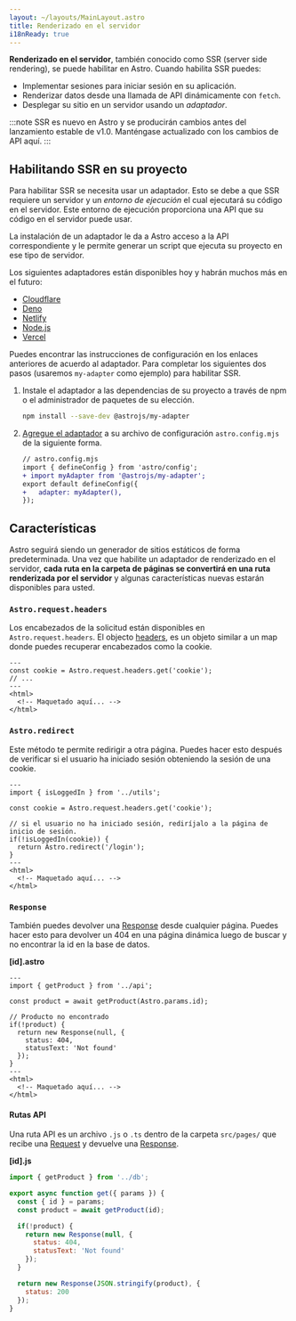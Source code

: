 ```yaml
---
layout: ~/layouts/MainLayout.astro
title: Renderizado en el servidor
i18nReady: true
---
```


**Renderizado en el servidor**, también conocido como SSR (server side rendering), se puede habilitar en Astro. Cuando habilita SSR puedes:

- Implementar sesiones para iniciar sesión en su aplicación.
- Renderizar datos desde una llamada de API dinámicamente con `fetch`.
- Desplegar su sitio en un servidor usando un *adaptador*.

:::note
SSR es nuevo en Astro y se producirán cambios antes del lanzamiento estable de v1.0. Manténgase actualizado con los cambios de API aquí.
:::

## Habilitando SSR en su proyecto

Para habilitar SSR se necesita usar un adaptador. Esto se debe a que SSR requiere un servidor y un _entorno de ejecución_ el cual ejecutará su código en el servidor. Este entorno de ejecución proporciona una API que su código en el servidor puede usar.

La instalación de un adaptador le da a Astro acceso a la API correspondiente y le permite generar un script que ejecuta su proyecto en ese tipo de servidor.

Los siguientes adaptadores están disponibles hoy y habrán muchos más en el futuro:

- [Cloudflare](https://github.com/withastro/astro/tree/main/packages/integrations/cloudflare)
- [Deno](https://github.com/withastro/astro/tree/main/packages/integrations/deno)
- [Netlify](https://github.com/withastro/astro/tree/main/packages/integrations/netlify)
- [Node.js](https://github.com/withastro/astro/tree/main/packages/integrations/node)
- [Vercel](https://github.com/withastro/astro/tree/main/packages/integrations/vercel)

Puedes encontrar las instrucciones de configuración en los enlaces anteriores de acuerdo al adaptador. Para completar los siguientes dos pasos (usaremos `my-adapter` como ejemplo) para habilitar SSR.

1. Instale el adaptador a las dependencias de su proyecto a través de npm o el administrador de paquetes de su elección.

    ```bash
    npm install --save-dev @astrojs/my-adapter
    ```

2. [Agregue el adaptador](/es/reference/configuration-reference/) a  su archivo de configuración `astro.config.mjs` de la siguiente forma. 

    ```diff
    // astro.config.mjs
    import { defineConfig } from 'astro/config';
    + import myAdapter from '@astrojs/my-adapter';
    export default defineConfig({
    +   adapter: myAdapter(),
    });
    ```

## Características

Astro seguirá siendo un generador de sitios estáticos de forma predeterminada. Una vez que habilite un adaptador de renderizado en el servidor, **cada ruta en la carpeta de páginas se convertirá en una ruta renderizada por el servidor** y algunas características nuevas estarán disponibles para usted.

### `Astro.request.headers`

Los encabezados de la solicitud están disponibles en `Astro.request.headers`. El objecto [headers](https://developer.mozilla.org/en-US/docs/Web/API/Headers), es un objeto similar a un map donde puedes recuperar encabezados como la cookie.

```astro
---
const cookie = Astro.request.headers.get('cookie');
// ...
---
<html>
  <!-- Maquetado aquí... -->
</html>
```

### `Astro.redirect`

Este método te permite redirigir a otra página. Puedes hacer esto después de verificar si el usuario ha iniciado sesión obteniendo la sesión de una cookie.

```astro
---
import { isLoggedIn } from '../utils';

const cookie = Astro.request.headers.get('cookie');

// si el usuario no ha iniciado sesión, rediríjalo a la página de inicio de sesión.
if(!isLoggedIn(cookie)) {
  return Astro.redirect('/login');
}
---
<html>
  <!-- Maquetado aquí... -->
</html>
```

### `Response`

También puedes devolver una [Response](https://developer.mozilla.org/en-US/docs/Web/API/Response) desde cualquier página. Puedes hacer esto para devolver un 404 en una página dinámica luego de buscar y no encontrar la id en la base de datos.

__[id].astro__

```astro
---
import { getProduct } from '../api';

const product = await getProduct(Astro.params.id);

// Producto no encontrado
if(!product) {
  return new Response(null, {
    status: 404,
    statusText: 'Not found'
  });
}
---
<html>
  <!-- Maquetado aquí... -->
</html>
```

#### Rutas API

Una ruta API es un archivo `.js` o `.ts` dentro de la carpeta `src/pages/` que recibe una [Request](https://developer.mozilla.org/en-US/docs/Web/API/Solicitud) y devuelve una [Response](https://developer.mozilla.org/en-US/docs/Web/API/Response).

__[id].js__
```js
import { getProduct } from '../db';

export async function get({ params }) {
  const { id } = params;
  const product = await getProduct(id);

  if(!product) {
    return new Response(null, {
      status: 404,
      statusText: 'Not found'
    });
  }

  return new Response(JSON.stringify(product), {
    status: 200
  });
}
```
